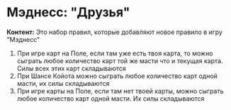 # Мэднесс: "Друзья"

**Контент:** Это набор правил, которые добавляют новое правило в игру "Мэднесс"

1. При игре карт на Поле, если там уже есть твоя карта, то можно сыграть любое количество карт той же масти что и текущая карта. Силы всех этих карт складываются
2. При Шансе Койота можно сыграть любое количество карт одной масти, их силы складываются
3. При игре карты на Поле, если там нет твоей карты, можно сыграть любое количество карт одной масти. Их силы складываются